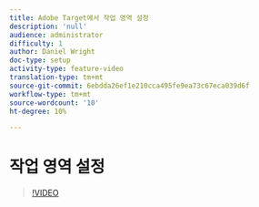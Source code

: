 ```yaml
---
title: Adobe Target에서 작업 영역 설정
description: 'null'
audience: administrator
difficulty: 1
author: Daniel Wright
doc-type: setup
activity-type: feature-video
translation-type: tm+mt
source-git-commit: 6ebdda26ef1e210cca495fe9ea73c67eca039d6f
workflow-type: tm+mt
source-wordcount: '10'
ht-degree: 10%

---
```



# 작업 영역 설정

>[!VIDEO](https://video.tv.adobe.com/v/19463/?quality=12)